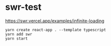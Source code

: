 # swr-test

https://swr.vercel.app/examples/infinite-loading

```
yarn create react-app . --template typescript
yarn add swr
yarn start
```

